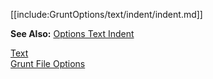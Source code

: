 [[include:GruntOptions/text/indent/indent.md]]

**See Also:** [Options Text Indent](/pages/Docs/Options/text/indent/)

[Text](../)  
[Grunt File Options](../../)